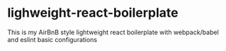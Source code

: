 # lighweight-react-boilerplate
This is my AirBnB style lightweight react boilerplate with webpack/babel and eslint basic configurations
